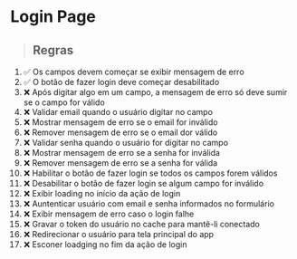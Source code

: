 # Login Page

> ## Regras
1.  ✅ Os campos devem começar se exibir mensagem de erro
2.  ✅ O botão de fazer login deve começar desabilitado
3.  ❌ Após digitar algo em um campo, a mensagem de erro só deve sumir se o campo for válido
4.  ❌ Validar email quando o usuário digitar no campo
5.  ❌ Mostrar mensagem de erro se o email for inválido
6.  ❌ Remover mensagem de erro se o email dor válido
7.  ❌ Validar senha quando o usuário for digitar no campo
8.  ❌ Mostrar mensagem de erro se a senha for inválida
9.  ❌ Remover mensagem de erro se a senha for válida
10.  ❌ Habilitar o botão de fazer login se todos os campos forem válidos
11.  ❌ Desabilitar o botão de fazer login se algum campo for inválido
12.  ❌ Exibir loading no início da ação de login
13.  ❌ Auntenticar usuário com email e senha informados no formulário
14.  ❌ Exibir mensagem de erro caso o login falhe
15.  ❌ Gravar o token do usuário no cache para mantê-li conectado
16.  ❌ Redirecionar o usuário para tela principal do app
17.  ❌ Esconer loadging no fim da ação de login